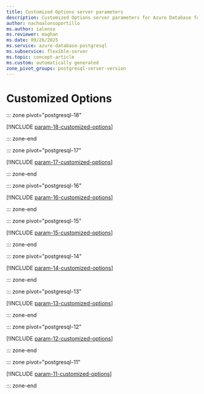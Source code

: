 ```yaml
---
title: Customized Options server parameters
description: Customized Options server parameters for Azure Database for PostgreSQL flexible server.
author: nachoalonsoportillo
ms.author: ialonso
ms.reviewer: maghan
ms.date: 09/26/2025
ms.service: azure-database-postgresql
ms.subservice: flexible-server
ms.topic: concept-article
ms.custom: automatically generated
zone_pivot_groups: postgresql-server-version
---
```

# Customized Options


::: zone pivot="postgresql-18"

[!INCLUDE [param-18-customized-options](./includes/param-18-customized-options.md)]

::: zone-end


::: zone pivot="postgresql-17"

[!INCLUDE [param-17-customized-options](./includes/param-17-customized-options.md)]

::: zone-end


::: zone pivot="postgresql-16"

[!INCLUDE [param-16-customized-options](./includes/param-16-customized-options.md)]

::: zone-end


::: zone pivot="postgresql-15"

[!INCLUDE [param-15-customized-options](./includes/param-15-customized-options.md)]

::: zone-end


::: zone pivot="postgresql-14"

[!INCLUDE [param-14-customized-options](./includes/param-14-customized-options.md)]

::: zone-end


::: zone pivot="postgresql-13"

[!INCLUDE [param-13-customized-options](./includes/param-13-customized-options.md)]

::: zone-end


::: zone pivot="postgresql-12"

[!INCLUDE [param-12-customized-options](./includes/param-12-customized-options.md)]

::: zone-end


::: zone pivot="postgresql-11"

[!INCLUDE [param-11-customized-options](./includes/param-11-customized-options.md)]

::: zone-end


